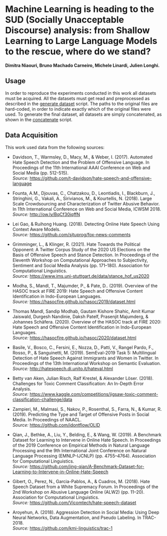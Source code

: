 # Machine Learning is heading to the SUD (Socially Unacceptable Discourse) analysis: from Shallow Learning to Large Language Models to the rescue, where do we stand?
**Dimitra Niaouri, Bruno Machado Carneiro, Michele Linardi, Julien Longhi.**

## Usage

In order to reproduce the experiments conducted in this work all datasets must be acquired. All the datasets must get read and preprocessed as described in the [generate dataset](generate_dataset.py) script. The paths to the original files are hard-coded, in order to indicate exactly which of the original files were used. To generate the final dataset, all datasets are simply concatenated, as shown in the [concatenate](concatenate.py) script.  


## Data Acquisition

This work used data from the following sources:

* Davidson, T., Warmsley, D., Macy, M., & Weber, I. (2017). Automated Hate Speech Detection and the Problem of Offensive Language. In Proceedings of the 11th International AAAI Conference on Web and Social Media (pp. 512-515).  
*Source:* https://github.com/t-davidson/hate-speech-and-offensive-language  

* Founta, A.M., Djouvas, C., Chatzakou, D., Leontiadis, I., Blackburn, J., Stringhini, G., Vakali, A., Sirivianos, M., & Kourtellis, N. (2018). Large Scale Crowdsourcing and Characterization of Twitter Abusive Behavior. In 11th International Conference on Web and Social Media, ICWSM 2018.  
*Source:* http://ow.ly/BqCf30jqffN

* Lei Gao, & Ruihong Huang. (2018). Detecting Online Hate Speech Using Context Aware Models.  
*Source:* https://github.com/sjtuprog/fox-news-comments

* Grimminger, L., & Klinger, R. (2021). Hate Towards the Political Opponent: A Twitter Corpus Study of the 2020 US Elections on the Basis of Offensive Speech and Stance Detection. In Proceedings of the Eleventh Workshop on Computational Approaches to Subjectivity, Sentiment and Social Media Analysis (pp. 171–180). Association for Computational Linguistics.  
*Source:* https://www.ims.uni-stuttgart.de/data/stance_hof_us2020

* Modha, S., Mandl, T., Majumder, P., & Pate, D.. (2019). Overview of the HASOC track at FIRE 2019: Hate Speech and Offensive Content Identification in Indo-European Languages.  
*Source:* https://hasocfire.github.io/hasoc/2019/dataset.html

* Thomas Mandl, Sandip Modhab, Gautam Kishore Shahic, Amit Kumar Jaiswald, Durgesh Nandinie, Daksh Patelf, Prasenjit Majumderg, & Johannes Schäfera. (2020). Overview of the HASOC track at FIRE 2020: Hate Speech and Offensive Content Identification in Indo-European Languages.  
*Source:* https://hasocfire.github.io/hasoc/2020/dataset.html

* Basile, V., Bosco, C., Fersini, E., Nozza, D., Patti, V., Rangel Pardo, F., Rosso, P., & Sanguinetti, M. (2019). SemEval-2019 Task 5: Multilingual Detection of Hate Speech Against Immigrants and Women in Twitter. In Proceedings of the 13th International Workshop on Semantic Evaluation.  
*Source:* http://hatespeech.di.unito.it/hateval.html

* Betty van Aken, Julian Risch, Ralf Krestel, & Alexander Löser. (2018). Challenges for Toxic Comment Classification: An In-Depth Error Analysis.  
*Source:* https://www.kaggle.com/competitions/jigsaw-toxic-comment-classification-challenge/data

* Zampieri, M., Malmasi, S., Nakov, P., Rosenthal, S., Farra, N., & Kumar, R. (2019). Predicting the Type and Target of Offensive Posts in Social Media. In Proceedings of NAACL.  
*Source:* https://github.com/idontflow/OLID

* Qian, J., Bethke, A., Liu, Y., Belding, E., & Wang, W. (2019). A Benchmark Dataset for Learning to Intervene in Online Hate Speech. In Proceedings of the 2019 Conference on Empirical Methods in Natural Language Processing and the 9th International Joint Conference on Natural Language Processing (EMNLP-ĲCNLP) (pp. 4755–4764). Association for Computational Linguistics.  
*Source:* https://github.com/jing-qian/A-Benchmark-Dataset-for-Learning-to-Intervene-in-Online-Hate-Speech

* Gibert, O., Perez, N., Garcia-Pablos, A., & Cuadros, M. (2018). Hate Speech Dataset from a White Supremacy Forum. In Proceedings of the 2nd Workshop on Abusive Language Online (ALW2) (pp. 11–20). Association for Computational Linguistics.  
*Source:* https://github.com/Vicomtech/hate-speech-dataset

* Aroyehun, A. (2018). Aggression Detection in Social Media: Using Deep Neural Networks, Data Augmentation, and Pseudo Labeling. In TRAC-2018.  
*Source:* https://github.com/kmi-linguistics/trac-1
